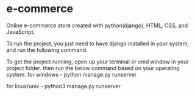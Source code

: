 # e-commerce
Online e-commerce store created with python(django),
HTML, CSS, and JavaScript.

To run the project, you just need to have django installed in your system, and run the following command.

To get the project running, open up your terminal or cmd window in your project folder. then run the
below command based on your operating system.
for windows - python manage.py runserver

for linux/unix - python3 manage.py runserver
